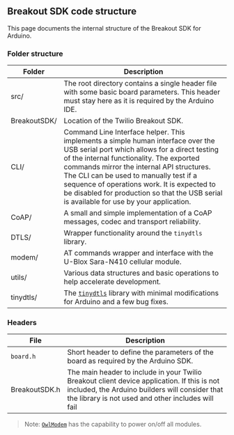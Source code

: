 ## Breakout SDK code structure

This page documents the internal structure of the Breakout SDK for Arduino.

  ### Folder structure
| Folder | Description |
|--|--|
| src/ | The root directory contains a single header file with some basic board parameters. This header must stay here as it is required by the Arduino IDE. |
| BreakoutSDK/ |  Location of the Twilio Breakout SDK. |
| CLI/ | Command Line Interface helper. This implements a simple human interface over the USB serial port which allows for a direct testing of the internal functionality. The exported commands mirror the internal API structures. The CLI can be used to manually test if a sequence of operations work. It is expected to be disabled for production so that the USB serial is available for use by your application. |
| CoAP/ | A small and simple implementation of a CoAP messages, codec and transport reliability. |
| DTLS/ | Wrapper functionality around the `tinydtls` library. |
| modem/ | AT commands wrapper and interface with the U-Blox Sara-N410 cellular module. |
| utils/ | Various data structures and basic operations to help accelerate development. |
| tinydtls/ | The [`tinydtls`](https://projects.eclipse.org/projects/iot.tinydtls) library with minimal modifications for Arduino and a few bug fixes. | 

### Headers
| File | Description |
|--|--|
| `board.h` | Short header to define the parameters of the board as required by the Arduino SDK. |
| BreakoutSDK.h | The main header to include in your Twilio Breakout client device application. If this is not included, the Arduino builders will consider that the library is not used and other includes will fail |

> Note: [`OwlModem`](BreakoutSDK/modem/OwlModem.h) has the capability to power on/off all modules.